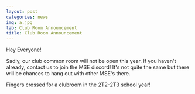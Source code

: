 ```yaml
---
layout: post
categories: news
img: a.jpg
tab: Club Room Announcement
title: Club Room Announcement
---
```


Hey Everyone!

Sadly, our club common room will not be open this year. If you haven't already, contact us to join the MSE discord! It's not quite the same but there will be chances to hang out with other MSE's there.

Fingers crossed for a clubroom in the 2T2-2T3 school year!

